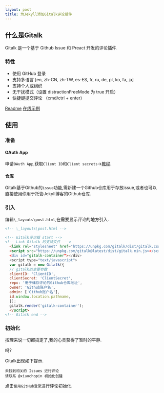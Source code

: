 ```yaml
---
layout: post
title: 为Jekyll添加Gitalk评论插件
---
```


## 什么是Gitalk

Gitalk 是一个基于 Github Issue 和 Preact 开发的评论插件.

### 特性

- 使用 GitHub 登录
- 支持多语言 [en, zh-CN, zh-TW, es-ES, fr, ru, de, pl, ko, fa, ja]
- 支持个人或组织
- 无干扰模式（设置 distractionFreeMode 为 true 开启）
- 快捷键提交评论 （cmd/ctrl + enter）

[Readme](https://github.com/gitalk/gitalk/blob/master/readme.md)
[在线示例](https://gitalk.github.io)

## 使用

### 准备

#### OAuth App

申请`OAuth App`,获取`Client ID`和`Client secrets`→[教程](/2022/09/14/oauthapp.html).


#### 仓库

Gitalk基于Github的`issue`功能,需新建一个Github仓库用于存放issue,或者也可以直接使用你用于托管Jekyll博客的Github仓库.

### 引入

编辑`\_layouts\post.html`,在需要显示评论的地方引入.

```html
<!-- \_layouts\post.html -->

<!-- Gitalk评论框 start -->
<!-- Link Gitalk 的支持文件  -->
  <link rel="stylesheet" href="https://unpkg.com/gitalk/dist/gitalk.css">
  <script src="https://unpkg.com/gitalk@latest/dist/gitalk.min.js></script>
  <div id="gitalk-container"></div>
  <script type="text/javascript">
  var gitalk = new Gitalk({
  // gitalk的主要参数
  clientID: 'ClientID',
  clientSecret: 'ClientSecret',
  repo: '用于储存评论的Github仓库地址',
  owner: 'Github账户名',
  admin: ['Github账户名'],
  id:window.location.pathname,
  });
  gitalk.render('gitalk-container');
  </script>
<!-- Gitalk end -->
```

### 初始化

按理来说一切都搞定了,我的心灵获得了暂时的平静.

吗?

Gitalk出现如下提示.

```
未找到相关的 Issues 进行评论
请联系 @xiaochopin 初始化创建
```

点击`使用GitHub登录`进行评论初始化.
